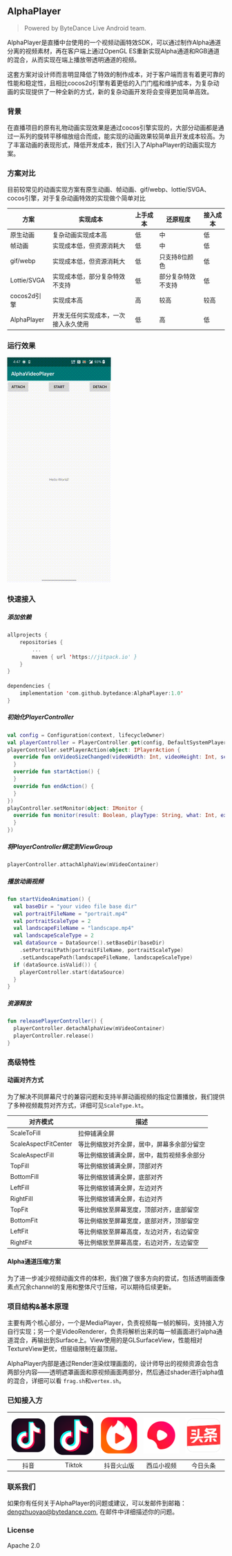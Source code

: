 ## AlphaPlayer

> Powered by ByteDance Live Android team.

AlphaPlayer是直播中台使用的一个视频动画特效SDK，可以通过制作Alpha通道分离的视频素材，再在客户端上通过OpenGL ES重新实现Alpha通道和RGB通道的混合，从而实现在端上播放带透明通道的视频。

这套方案对设计师而言明显降低了特效的制作成本，对于客户端而言有着更可靠的性能和稳定性，且相比cocos2d引擎有着更低的入门门槛和维护成本，为复杂动画的实现提供了一种全新的方式，新的复杂动画开发将会变得更加简单高效。

### 背景

在直播项目的原有礼物动画实现效果是通过cocos引擎实现的，大部分动画都是通过一系列的旋转平移缩放组合而成，能实现的动画效果较简单且开发成本较高。为了丰富动画的表现形式，降低开发成本，我们引入了AlphaPlayer的动画实现方案。

### 方案对比

目前较常见的动画实现方案有原生动画、帧动画、gif/webp、lottie/SVGA、cocos引擎，对于复杂动画特效的实现做个简单对比

| 方案        | 实现成本                             | 上手成本 | 还原程度           | 接入成本 |
| ----------- | ------------------------------------ | -------- | ------------------ | -------- |
| 原生动画    | 复杂动画实现成本高                   | 低       | 中                 | 低       |
| 帧动画      | 实现成本低，但资源消耗大             | 低       | 中                 | 低       |
| gif/webp    | 实现成本低，但资源消耗大             | 低       | 只支持8位颜色      | 低       |
| Lottie/SVGA | 实现成本低，部分复杂特效不支持       | 低       | 部分复杂特效不支持 | 低       |
| cocos2d引擎 | 实现成本高                           | 高       | 较高               | 较高     |
| AlphaPlayer | 开发无任何实现成本，一次接入永久使用 | 低       | 高                 | 低       |

### 运行效果

![demo](./image/demo.gif)

### 快速接入

##### 添加依赖

```kotlin
allprojects {
    repositories {
        ...
        maven { url 'https://jitpack.io' }
    }
}

dependencies {
    implementation 'com.github.bytedance:AlphaPlayer:1.0'
}
```

##### 初始化PlayerController

```kotlin
val config = Configuration(context, lifecycleOwner)
val playerController = PlayerController.get(config, DefaultSystemPlayer())	// 也可以设置自行实现的Player, demo中提供了基于ExoPlayer的实现
playerController.setPlayerAction(object: IPlayerAction {
  override fun onVideoSizeChanged(videoWidth: Int, videoHeight: Int, scaleType: ScaleType) {
  }
  override fun startAction() {
  }
  override fun endAction() {
  }
})
playController.setMonitor(object: IMonitor {
  override fun monitor(result: Boolean, playType: String, what: Int, extra: Int, errorInfo: String) {
  }
}) 
```

##### 将PlayerController绑定到ViewGroup

```kotlin
playerController.attachAlphaView(mVideoContainer)
```

##### 播放动画视频

```kotlin
fun startVideoAnimation() {
  val baseDir = "your video file base dir"
  val portraitFileName = "portrait.mp4"
  val portraitScaleType = 2
  val landscapeFileName = "landscape.mp4"
  val landscapeScaleType = 2
  val dataSource = DataSource().setBaseDir(baseDir)
    .setPortraitPath(portraitFileName, portraitScaleType)
    .setLandscapePath(landscapeFileName, landscapeScaleType)
  if (dataSource.isValid()) {
    playerController.start(dataSource)
  }
}
```

##### 资源释放

```kotlin
fun releasePlayerController() {
  playerController.detachAlphaView(mVideoContainer)
  playerController.release()
}
```

### 高级特性

#### 动画对齐方式

为了解决不同屏幕尺寸的兼容问题和支持半屏动画视频的指定位置播放，我们提供了多种视频裁剪对齐方式，详细可见`ScaleType.kt`。

| 对齐模式             | 描述                                       |
| -------------------- | ------------------------------------------ |
| ScaleToFill          | 拉伸铺满全屏                               |
| ScaleAspectFitCenter | 等比例缩放对齐全屏，居中，屏幕多余部分留空 |
| ScaleAspectFill      | 等比例缩放铺满全屏，居中，裁剪视频多余部分 |
| TopFill              | 等比例缩放铺满全屏，顶部对齐               |
| BottomFill           | 等比例缩放铺满全屏，底部对齐               |
| LeftFill             | 等比例缩放铺满全屏，左边对齐               |
| RightFill            | 等比例缩放铺满全屏，右边对齐               |
| TopFit               | 等比例缩放至屏幕宽度，顶部对齐，底部留空   |
| BottomFit            | 等比例缩放至屏幕宽度，底部对齐，顶部留空   |
| LeftFit              | 等比例缩放至屏幕高度，左边对齐，右边留空   |
| RightFit             | 等比例缩放至屏幕高度，右边对齐，左边留空   |

#### Alpha通道压缩方案

为了进一步减少视频动画文件的体积，我们做了很多方向的尝试，包括透明画面像素点冗余channel的复用和整体尺寸压缩，可以期待后续更新。

### 项目结构&基本原理

主要有两个核心部分，一个是MediaPlayer，负责视频每一帧的解码，支持接入方自行实现；另一个是VideoRenderer，负责将解析出来的每一帧画面进行alpha通道混合，再输出到Surface上。View使用的是GLSurfaceView，性能相对TextureView更优，但层级限制在最顶层。

AlphaPlayer内部是通过Render渲染纹理画面的，设计师导出的视频资源会包含两部分内容——透明遮罩画面和原视频画面两部分，然后通过shader进行alpha值的混合，详细可以看 `frag.sh`和`vertex.sh`。

### 已知接入方

| ![douyin](./image/douyin.png) | ![douyin](./image/tiktok.png) | ![douyin](./image/hotsoon.png) | ![douyin](./image/xigua.png) | ![douyin](./image/toutiao.png) |
| :---------------------------: | :---------------------------: | :----------------------------: | :--------------------------: | :----------------------------: |
|             抖音              |            Tiktok             |           抖音火山版           |          西瓜小视频          |            今日头条            |

### 联系我们

如果你有任何关于AlphaPlayer的问题或建议，可以发邮件到邮箱：dengzhuoyao@bytedance.com, 在邮件中详细描述你的问题。

### License

Apache 2.0